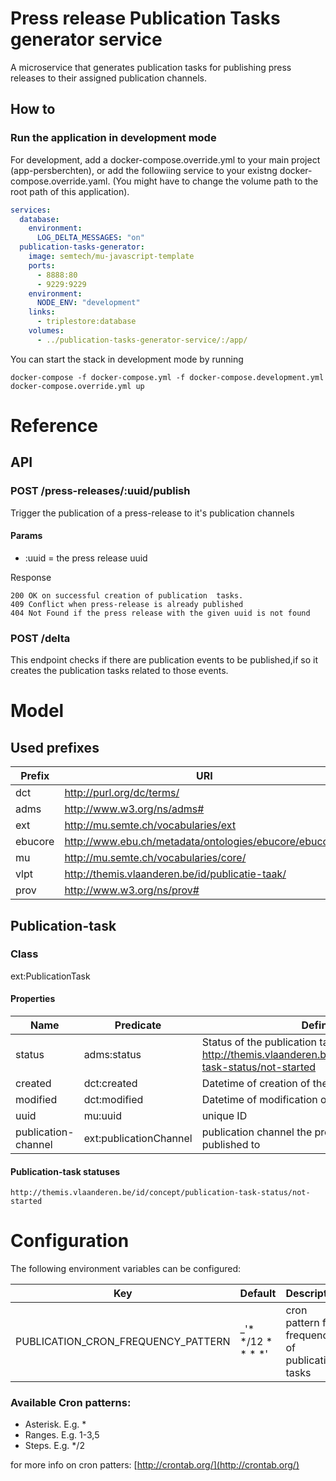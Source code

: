 # Press release Publication Tasks generator service

A microservice that generates publication tasks for publishing press releases to their assigned publication channels.

## How to

### Run the application in development mode

For development, add a docker-compose.override.yml to your main project (app-persberchten), or add the followiing service to your existng docker-compose.override.yaml.
(You might have to change the volume path to the root path of this application).

```yaml
services:
  database:
    environment:
      LOG_DELTA_MESSAGES: "on"
  publication-tasks-generator:
    image: semtech/mu-javascript-template
    ports:
      - 8888:80
      - 9229:9229
    environment:
      NODE_ENV: "development"
    links:
      - triplestore:database
    volumes:
      - ../publication-tasks-generator-service/:/app/
```

You can start the stack in development mode by running

```
docker-compose -f docker-compose.yml -f docker-compose.development.yml docker-compose.override.yml up
```

# Reference
## API

### POST /press-releases/:uuid/publish

Trigger the publication of a press-release to it's publication channels

#### Params
  - :uuid = the press release uuid 
  
Response

    200 OK on successful creation of publication  tasks.
    409 Conflict when press-release is already published
    404 Not Found if the press release with the given uuid is not found


### POST /delta

This endpoint checks if there are publication events to be published,if so it creates the publication tasks related to those events.

# Model
## Used prefixes

| Prefix  | URI | 
|---|---|
| dct | http://purl.org/dc/terms/  |
| adms |  http://www.w3.org/ns/adms# |
| ext  | http://mu.semte.ch/vocabularies/ext  |
| ebucore  | http://www.ebu.ch/metadata/ontologies/ebucore/ebucore# |
| mu  | http://mu.semte.ch/vocabularies/core/ |
| vlpt  | http://themis.vlaanderen.be/id/publicatie-taak/ |
| prov  | http://www.w3.org/ns/prov# |


## Publication-task
### Class

ext:PublicationTask

#### Properties
| Name    |  Predicate   |  Definition  |
|---|---|---|
|   status  |   adms:status |  Status of the publication task, initially set to <http://themis.vlaanderen.be/id/concept/publication-task-status/not-started>  |
|   created  |   dct:created | Datetime of creation of the task  |
|   modified  |   dct:modified |  Datetime of modification of the task |
|   uuid  |  mu:uuid |  unique ID |
|   publication-channel  |  ext:publicationChannel |  publication channel the press release has to be published to |



#### Publication-task statuses

    http://themis.vlaanderen.be/id/concept/publication-task-status/not-started

# Configuration

The following environment variables can be configured:

| Key    |  Default   |  Description  |
|---|---|---|
| PUBLICATION_CRON_FREQUENCY_PATTERN |_'* */12 * * * *' | cron pattern for frequency of publication tasks

### Available Cron patterns:
- Asterisk. E.g. *
- Ranges. E.g. 1-3,5
- Steps. E.g. */2

for more info on cron patters: [http://crontab.org/](http://crontab.org/)

